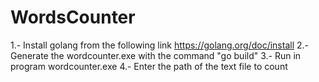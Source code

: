 # WordsCounter

1.- Install golang from the following link https://golang.org/doc/install
2.- Generate the wordcounter.exe with the command "go build"
3.- Run in program wordcounter.exe
4.- Enter the path of the text file to count
